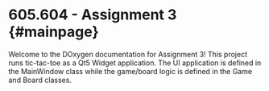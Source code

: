 605.604 - Assignment 3 {#mainpage}
=========
Welcome to the DOxygen documentation for Assignment 3! This project runs 
tic-tac-toe as a Qt5 Widget application. The UI application is defined in the
MainWindow class while the game/board logic is defined in the Game and Board
classes.
